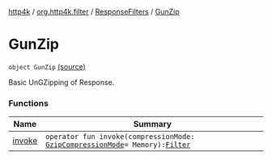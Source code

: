 [http4k](../../../index.md) / [org.http4k.filter](../../index.md) / [ResponseFilters](../index.md) / [GunZip](./index.md)

# GunZip

`object GunZip` [(source)](https://github.com/http4k/http4k/blob/master/http4k-core/src/main/kotlin/org/http4k/filter/ResponseFilters.kt#L107)

Basic UnGZipping of Response.

### Functions

| Name | Summary |
|---|---|
| [invoke](invoke.md) | `operator fun invoke(compressionMode: `[`GzipCompressionMode`](../../-gzip-compression-mode/index.md)` = Memory): `[`Filter`](../../../org.http4k.core/-filter/index.md) |
